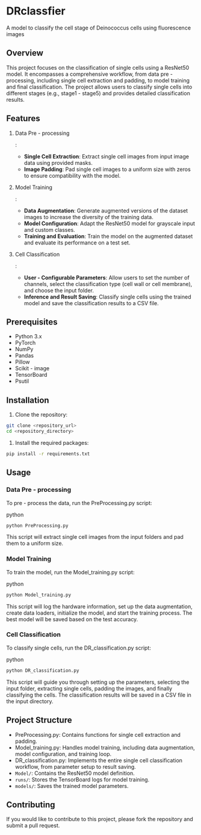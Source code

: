 # DRclassfier
A model to classify the cell stage of Deinococcus cells using fluorescence images

## Overview

This project focuses on the classification of single cells using a ResNet50 model. It encompasses a comprehensive workflow, from data pre - processing, including single cell extraction and padding, to model training and final classification. The project allows users to classify single cells into different stages (e.g., stage1 - stage5) and provides detailed classification results.

## Features

1. Data Pre - processing

   :

   - **Single Cell Extraction**: Extract single cell images from input image data using provided masks.
   - **Image Padding**: Pad single cell images to a uniform size with zeros to ensure compatibility with the model.

2. Model Training

   :

   - **Data Augmentation**: Generate augmented versions of the dataset images to increase the diversity of the training data.
   - **Model Configuration**: Adapt the ResNet50 model for grayscale input and custom classes.
   - **Training and Evaluation**: Train the model on the augmented dataset and evaluate its performance on a test set.

3. Cell Classification

   :

   - **User - Configurable Parameters**: Allow users to set the number of channels, select the classification type (cell wall or cell membrane), and choose the input folder.
   - **Inference and Result Saving**: Classify single cells using the trained model and save the classification results to a CSV file.

## Prerequisites

- Python 3.x
- PyTorch
- NumPy
- Pandas
- Pillow
- Scikit - image
- TensorBoard
- Psutil

## Installation

1. Clone the repository:

```bash
git clone <repository_url>
cd <repository_directory>
```

1. Install the required packages:

```bash
pip install -r requirements.txt
```

## Usage

### Data Pre - processing

To pre - process the data, run the PreProcessing.py script:

python

```python
python PreProcessing.py
```

This script will extract single cell images from the input folders and pad them to a uniform size.

### Model Training

To train the model, run the Model_training.py script:

python

```python
python Model_training.py
```

This script will log the hardware information, set up the data augmentation, create data loaders, initialize the model, and start the training process. The best model will be saved based on the test accuracy.

### Cell Classification

To classify single cells, run the DR_classification.py script:

python

```python
python DR_classification.py
```

This script will guide you through setting up the parameters, selecting the input folder, extracting single cells, padding the images, and finally classifying the cells. The classification results will be saved in a CSV file in the input directory.

## Project Structure

- PreProcessing.py: Contains functions for single cell extraction and padding.
- Model_training.py: Handles model training, including data augmentation, model configuration, and training loop.
- DR_classification.py: Implements the entire single cell classification workflow, from parameter setup to result saving.
- `Model/`: Contains the ResNet50 model definition.
- `runs/`: Stores the TensorBoard logs for model training.
- `models/`: Saves the trained model parameters.

## Contributing

If you would like to contribute to this project, please fork the repository and submit a pull request.

